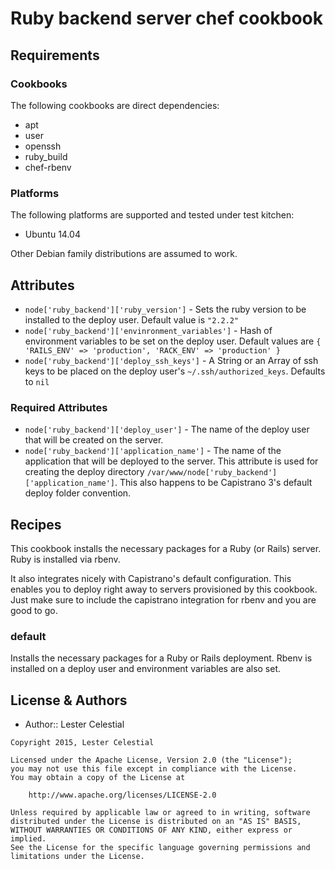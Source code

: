Ruby backend server chef cookbook
=================================

Requirements
------------
### Cookbooks
The following cookbooks are direct dependencies:
- apt
- user
- openssh
- ruby_build
- chef-rbenv

### Platforms
The following platforms are supported and tested under test kitchen:
- Ubuntu 14.04

Other Debian family distributions are assumed to work.

Attributes
----------
- `node['ruby_backend']['ruby_version']` - Sets the ruby version to be installed to the deploy user. Default value is `"2.2.2"`
- `node['ruby_backend']['envinronment_variables']` - Hash of environment variables to be set on the deploy user. Default values are `{ 'RAILS_ENV' => 'production', 'RACK_ENV' => 'production' }`
- `node['ruby_backend']['deploy_ssh_keys']` - A String or an Array of ssh keys to be placed on the deploy user's `~/.ssh/authorized_keys`. Defaults to `nil`

### Required Attributes
- `node['ruby_backend']['deploy_user']` - The name of the deploy user that will be created on the server.
- `node['ruby_backend']['application_name']` - The name of the application that will be deployed to the server. This attribute is used for creating the deploy directory `/var/www/node['ruby_backend']['application_name']`. This also happens to be Capistrano 3's default deploy folder convention.

Recipes 
-------
This cookbook installs the necessary packages for a Ruby (or Rails) server. Ruby is installed via rbenv.

It also integrates nicely with Capistrano's default configuration. This enables you to deploy right away to servers provisioned by this cookbook. Just make sure to include the capistrano integration for rbenv and you are good to go.

### default
Installs the necessary packages for a Ruby or Rails deployment. Rbenv is installed on a deploy user and environment variables are also set.

License & Authors
-----------------
- Author:: Lester Celestial

```text
Copyright 2015, Lester Celestial

Licensed under the Apache License, Version 2.0 (the "License");
you may not use this file except in compliance with the License.
You may obtain a copy of the License at

    http://www.apache.org/licenses/LICENSE-2.0

Unless required by applicable law or agreed to in writing, software
distributed under the License is distributed on an "AS IS" BASIS,
WITHOUT WARRANTIES OR CONDITIONS OF ANY KIND, either express or implied.
See the License for the specific language governing permissions and
limitations under the License.
```
